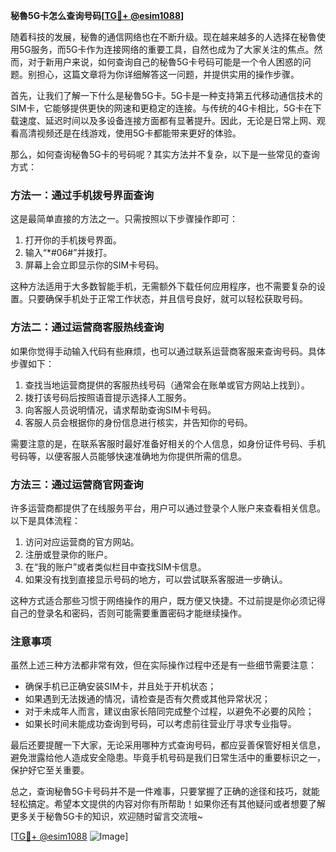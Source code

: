 **秘魯5G卡怎么查询号码[[TG💪+ @esim1088](https://t.me/s/esim1088)]**

随着科技的发展，秘魯的通信网络也在不断升级。现在越来越多的人选择在秘魯使用5G服务，而5G卡作为连接网络的重要工具，自然也成为了大家关注的焦点。然而，对于新用户来说，如何查询自己的秘魯5G卡号码可能是一个令人困惑的问题。别担心，这篇文章将为你详细解答这一问题，并提供实用的操作步骤。

首先，让我们了解一下什么是秘魯5G卡。5G卡是一种支持第五代移动通信技术的SIM卡，它能够提供更快的网速和更稳定的连接。与传统的4G卡相比，5G卡在下载速度、延迟时间以及多设备连接方面都有显著提升。因此，无论是日常上网、观看高清视频还是在线游戏，使用5G卡都能带来更好的体验。

那么，如何查询秘魯5G卡的号码呢？其实方法并不复杂，以下是一些常见的查询方式：

### 方法一：通过手机拨号界面查询

这是最简单直接的方法之一。只需按照以下步骤操作即可：

1. 打开你的手机拨号界面。
2. 输入“*#06#”并拨打。
3. 屏幕上会立即显示你的SIM卡号码。

这种方法适用于大多数智能手机，无需额外下载任何应用程序，也不需要复杂的设置。只要确保手机处于正常工作状态，并且信号良好，就可以轻松获取号码。

### 方法二：通过运营商客服热线查询

如果你觉得手动输入代码有些麻烦，也可以通过联系运营商客服来查询号码。具体步骤如下：

1. 查找当地运营商提供的客服热线号码（通常会在账单或官方网站上找到）。
2. 拨打该号码后按照语音提示选择人工服务。
3. 向客服人员说明情况，请求帮助查询SIM卡号码。
4. 客服人员会根据你的身份信息进行核实，并告知你的号码。

需要注意的是，在联系客服时最好准备好相关的个人信息，如身份证件号码、手机号码等，以便客服人员能够快速准确地为你提供所需的信息。

### 方法三：通过运营商官网查询

许多运营商都提供了在线服务平台，用户可以通过登录个人账户来查看相关信息。以下是具体流程：

1. 访问对应运营商的官方网站。
2. 注册或登录你的账户。
3. 在“我的账户”或者类似栏目中查找SIM卡信息。
4. 如果没有找到直接显示号码的地方，可以尝试联系客服进一步确认。

这种方式适合那些习惯于网络操作的用户，既方便又快捷。不过前提是你必须记得自己的登录名和密码，否则可能需要重置密码才能继续操作。

### 注意事项

虽然上述三种方法都非常有效，但在实际操作过程中还是有一些细节需要注意：

- 确保手机已正确安装SIM卡，并且处于开机状态；
- 如果遇到无法拨通的情况，请检查是否有欠费或其他异常状况；
- 对于未成年人而言，建议由家长陪同完成整个过程，以避免不必要的风险；
- 如果长时间未能成功查询到号码，可以考虑前往营业厅寻求专业指导。

最后还要提醒一下大家，无论采用哪种方式查询号码，都应妥善保管好相关信息，避免泄露给他人造成安全隐患。毕竟手机号码是我们日常生活中的重要标识之一，保护好它至关重要。

总之，查询秘魯5G卡号码并不是一件难事，只要掌握了正确的途径和技巧，就能轻松搞定。希望本文提供的内容对你有所帮助！如果你还有其他疑问或者想要了解更多关于秘魯5G卡的知识，欢迎随时留言交流哦~

[[TG💪+ @esim1088](https://t.me/s/esim1088) ![Image](https://i.postimg.cc/4NQfJmqS/Snipaste-2025-05-13-00-14-12.png)]